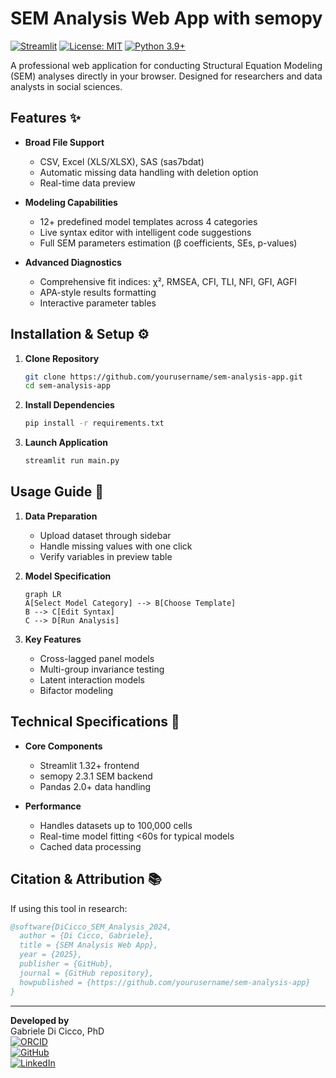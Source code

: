 # SEM Analysis Web App with semopy

[![Streamlit](https://static.streamlit.io/badges/streamlit_badge_black_white.svg)]([https://your-app-url.streamlit.app/](https://semopy-gui.streamlit.app/))
[![License: MIT](https://img.shields.io/badge/License-MIT-yellow.svg)](https://opensource.org/licenses/MIT)
[![Python 3.9+](https://img.shields.io/badge/Python-3.9%2B-blue.svg)](https://www.python.org/)

A professional web application for conducting Structural Equation Modeling (SEM) analyses directly in your browser. Designed for researchers and data analysts in social sciences.


## Features ✨

- **Broad File Support**
  - CSV, Excel (XLS/XLSX), SAS (sas7bdat)
  - Automatic missing data handling with deletion option
  - Real-time data preview

- **Modeling Capabilities**
  - 12+ predefined model templates across 4 categories
  - Live syntax editor with intelligent code suggestions
  - Full SEM parameters estimation (β coefficients, SEs, p-values)

- **Advanced Diagnostics**
  - Comprehensive fit indices: χ², RMSEA, CFI, TLI, NFI, GFI, AGFI
  - APA-style results formatting
  - Interactive parameter tables

## Installation & Setup ⚙️

1. **Clone Repository**
   ```bash
   git clone https://github.com/yourusername/sem-analysis-app.git
   cd sem-analysis-app
   ```

2. **Install Dependencies**
   ```bash
   pip install -r requirements.txt
   ```

3. **Launch Application**
   ```bash
   streamlit run main.py
   ```

## Usage Guide 📖

1. **Data Preparation**
   - Upload dataset through sidebar
   - Handle missing values with one click
   - Verify variables in preview table

2. **Model Specification**
   ```mermaid
   graph LR
   A[Select Model Category] --> B[Choose Template]
   B --> C[Edit Syntax]
   C --> D[Run Analysis]
   ```

3. **Key Features**
   - Cross-lagged panel models
   - Multi-group invariance testing
   - Latent interaction models
   - Bifactor modeling

## Technical Specifications 🔧

- **Core Components**
  - Streamlit 1.32+ frontend
  - semopy 2.3.1 SEM backend
  - Pandas 2.0+ data handling

- **Performance**
  - Handles datasets up to 100,000 cells
  - Real-time model fitting <60s for typical models
  - Cached data processing


## Citation & Attribution 📚

If using this tool in research:
```bibtex
@software{DiCicco_SEM_Analysis_2024,
  author = {Di Cicco, Gabriele},
  title = {SEM Analysis Web App},
  year = {2025},
  publisher = {GitHub},
  journal = {GitHub repository},
  howpublished = {https://github.com/yourusername/sem-analysis-app}
}
```

---

**Developed by**  
Gabriele Di Cicco, PhD  
[![ORCID](https://img.shields.io/badge/ORCID-0000--0002--1439--5790-green.svg)](https://orcid.org/0000-0002-1439-5790)  
[![GitHub](https://img.shields.io/badge/GitHub-Profile-blue)](https://github.com/gdc0000)  
[![LinkedIn](https://img.shields.io/badge/LinkedIn-Profile-blue)](https://www.linkedin.com/in/gabriele-di-cicco-124067b0/)
```
